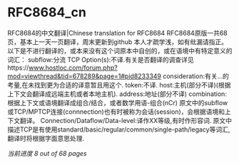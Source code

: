 # RFC8684_cn
RFC8684的中文翻译|Chinese translation for RFC8684
RFC8684原版一共68页，基本上一天一页翻译，周末更新到github
本人才疏学浅，如有纰漏请指正。
以下是不进行翻译的，或本来没有这个词原本中自创的，或在语境中有特定意义的词汇：
subflow:分流
TCP Option(s):不译.有关是否翻译的调查详见https://www.hostloc.com/forum.php?mod=viewthread&tid=678289&page=1#pid8233349
consideration:有关...的考量,在未找到更为合适的译意暂且用这个.
token:不译.
host:主机(部分不译)(根据上下文会翻译成远端主机或者本地主机).
address:地址(部分不译)
combination:根据上下文或语境翻译成组合/结合，或者数学用语-组合(nCr)
原文中的subflow或TCP/MPTCP连接(connnection)也有时被称为会话(session)，会根据语境和上下文翻译。
Connection/Dataflow/Data-level:译作XX等级,有时作形容词.
原文中描述TCP是有使用standard/basic/regular/common/single-path/legacy等词汇,翻译时将根据字面意思处理.

*当前进度 8 out of 68 pages*
